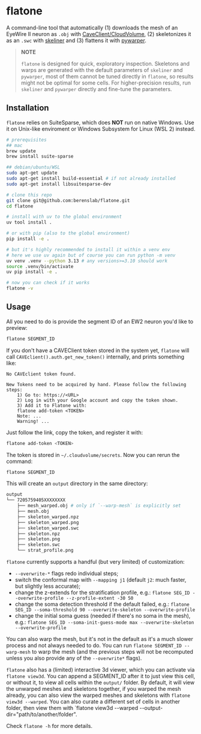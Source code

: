 # flatone

A command-line tool that automatically (1) downloads the mesh of an EyeWire II neuron as `.obj` with [CaveClient/CloudVolume](https://github.com/seung-lab/cloud-volume), (2) skeletonizes it as an `.swc` with [skeliner](https://github.com/berenslab/skeliner) and (3) flattens it with [pywarper](https://github.com/berenslab/pywarper).

> __NOTE__ 
> 
> `flatone` is designed for quick, exploratory inspection. Skeletons and warps are generated with the default parameters of `skeliner` and `pywarper`, most of them cannot be tuned directly in `flatone`, so results might not be optimal for some cells. For higher-precision results, run `skeliner` and `pywarper` directly and fine-tune the parameters.


## Installation

`flatone` relies on SuiteSparse, which does **NOT** run on native Windows. Use it on Unix-like enviroment or Windows Subsystem for Linux (WSL 2) instead.


```bash
# prerequisites
## mac
brew update
brew install suite-sparse

## debian/ubuntu/WSL 
sudo apt-get update
sudo apt-get install build-essential # if not already installed
sudo apt-get install libsuitesparse-dev

# clone this repo 
git clone git@github.com:berenslab/flatone.git
cd flatone 

# install with uv to the global environment
uv tool install .

# or with pip (also to the global environment)
pip install -e .

# but it's highly recommended to install it within a venv env
# here we use uv again but of course you can run python -m venv 
uv venv .venv --python 3.13 # any versions>=3.10 should work
source .venv/bin/activate
uv pip install -e .

# now you can check if it works
flatone -v 
```

## Usage

All you need to do is provide the segment ID of an EW2 neuron you'd like to preview: 

```bash
flatone SEGMENT_ID
```

If you don't have a CAVEClient token stored in the system yet, `flatone` will call `CAVEclient().auth.get_new_token()` internally,  and prints something like:

```
No CAVEclient token found.

New Tokens need to be acquired by hand. Please follow the following steps:
    1) Go to: https://<URL>
    2) Log in with your Google account and copy the token shown.
    3) Add it to Flatone with:
    flatone add-token <TOKEN>
    Note: ...
    Warning! ...
```

Just follow the link, copy the token, and register it with:

```bash
flatone add-token <TOKEN>
```

The token is stored in `~/.cloudvolume/secrets`. Now you can rerun the command:

```bash
flatone SEGMENT_ID
```

This will create an `output` directory in the same directory:

```bash
output
└── 7205759405XXXXXXXX
    ├── mesh_warped.obj # only if `--warp-mesh` is explicitly set
    ├── mesh.obj
    ├── skeleton_warped.npz
    ├── skeleton_warped.png
    ├── skeleton_warped.swc
    ├── skeleton.npz
    ├── skeleton.png
    ├── skeleton.swc
    └── strat_profile.png
```

`flatone` currently supports a handful (but very limited) of customization:

- `--overwrite-*` flags redo individual steps;
- switch the conformal map with `--mapping j1` (default `j2`: much faster, but slightly less accurate);
- change the z-extends for the stratification profile, e.g.: `flatone SEG_ID --overwrite-profile --z-profile-extent -30 50`
- change the soma detection threshold if the default failed, e.g.: `flatone SEG_ID --soma-threshold 90 --overwrite-skeleton --overwrite-profile`
- change the initial soma guess (needed if there's no soma in the mesh), e.g.: `flatone SEG_ID --soma-init-guess-mode max --overwrite-skeleton --overwrite-profile`

You can also warp the mesh, but it's not in the default as it's a much slower process and not always needed to do. You can run `flatone SEGMENT_ID --warp-mesh` to warp the mesh (and the previous steps will not be recomputed unless you also provide any of the `--overwrite*` flags).

`flatone` also has a (limited) interactive 3d viewer, which you can activate via `flatone view3d`. You can append a SEGMENT_ID after it to just view this cell, or without it, to view all cells within the `output/` folder. By default, it will view the unwarped meshes and skeletons together, if you warped the mesh already, you can also view the warped meshes and skeletons with `flatone view3d --warped`. You can also curate a different set of cells in another folder, then view them with `flatone view3d --warped --output-dir="path/to/another/folder".

Check `flatone -h` for more details.
